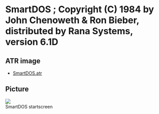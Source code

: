 # SmartDOS ; Copyright (C) 1984 by John Chenoweth & Ron Bieber, distributed by Rana Systems, version 6.1D  
  
## ATR image  
- [SmartDOS.atr](attachments/SmartDOS.atr)  
  
## Picture  
![](attachments/SmartDOS_.jpg)  
SmartDOS startscreen  
